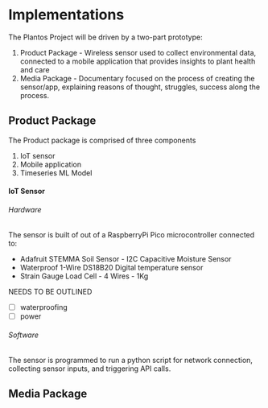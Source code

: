 # Implementations
The Plantos Project will be driven by a two-part prototype:
1. Product Package - Wireless sensor used to collect environmental data, connected to a mobile application that provides insights to plant health and care
2. Media Package - Documentary focused on the process of creating the sensor/app, explaining reasons of thought, struggles, success along the process.

## Product Package
The Product package is comprised of three components
1. IoT sensor
2. Mobile application
3. Timeseries ML Model

#### IoT Sensor
###### Hardware
The sensor is built of out of a RaspberryPi Pico microcontroller connected to:
- Adafruit STEMMA Soil Sensor - I2C Capacitive Moisture Sensor
- Waterproof 1-Wire DS18B20 Digital temperature sensor
- Strain Gauge Load Cell - 4 Wires - 1Kg

NEEDS TO BE OUTLINED
- [ ] waterproofing
- [ ] power
###### Software
The sensor is programmed to run a python script for network connection, collecting sensor inputs, and triggering API calls. 

## Media Package
